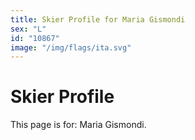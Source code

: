 ```yaml
---
title: Skier Profile for Maria Gismondi
sex: "L"
id: "10867"
image: "/img/flags/ita.svg" 
---
```


# Skier Profile

This page is for: Maria Gismondi.
    